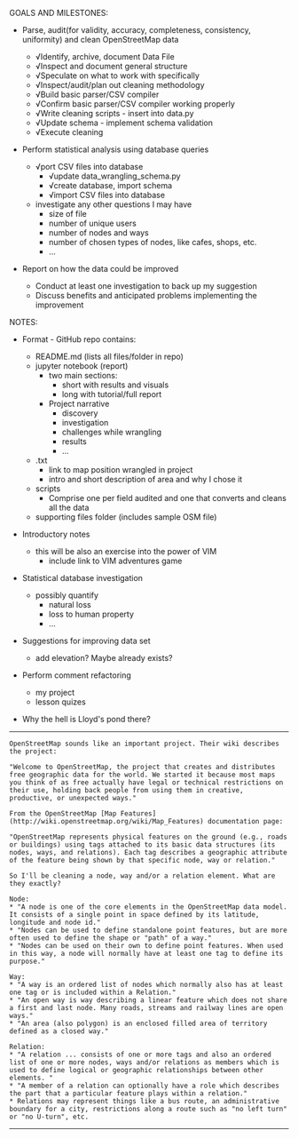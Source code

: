 GOALS AND MILESTONES:
* Parse, audit(for validity, accuracy, completeness, consistency, uniformity) and clean OpenStreetMap data
	* √Identify, archive, document Data File
	* √Inspect and document general structure 
	* √Speculate on what to work with specifically
	* √Inspect/audit/plan out cleaning methodology
	* √Build basic parser/CSV compiler
	* √Confirm basic parser/CSV compiler working properly
	* √Write cleaning scripts - insert into data.py
	* √Update schema - implement schema validation
	* √Execute cleaning 

* Perform statistical analysis using database queries
	* √port CSV files into database
		* √update data_wrangling_schema.py
		* √create database, import schema
		* √import CSV files into database
	* investigate any other questions I may have
		* size of file
		* number of unique users
		* number of nodes and ways
		* number of chosen types of nodes, like cafes, shops, etc.
		* ...

* Report on how the data could be improved
	* Conduct at least one investigation to back up my suggestion
	* Discuss benefits and anticipated problems implementing the improvement




NOTES:
* Format - GitHub repo contains:
	* README.md (lists all files/folder in repo)
	* jupyter notebook (report)
		* two main sections:
			* short with results and visuals
			* long with tutorial/full report
		* Project narrative
			* discovery 
			* investigation
			* challenges while wrangling
			* results
			* ...
	* .txt
		* link to map position wrangled in project
		* intro and short description of area and why I chose it
	* scripts
		* Comprise one per field audited and one that converts and cleans all the data
	* supporting files folder (includes sample OSM file)

* Introductory notes
	* this will be also an exercise into the power of VIM
		* include link to VIM adventures game

* Statistical database investigation
	* possibly quantify
		* natural loss
		* loss to human property
		* ...

* Suggestions for improving data set
	* add elevation? Maybe already exists?

* Perform comment refactoring
	* my project
	* lesson quizes

* Why the hell is Lloyd's pond there?

---------------------------------------------------
	OpenStreetMap sounds like an important project. Their wiki describes the project:

	"Welcome to OpenStreetMap, the project that creates and distributes free geographic data for the world. We started it because most maps you think of as free actually have legal or technical restrictions on their use, holding back people from using them in creative, productive, or unexpected ways."

	From the OpenStreetMap [Map Features](http://wiki.openstreetmap.org/wiki/Map_Features) documentation page:

	"OpenStreetMap represents physical features on the ground (e.g., roads or buildings) using tags attached to its basic data structures (its nodes, ways, and relations). Each tag describes a geographic attribute of the feature being shown by that specific node, way or relation."

	So I'll be cleaning a node, way and/or a relation element. What are they exactly?

	Node:
	* "A node is one of the core elements in the OpenStreetMap data model. It consists of a single point in space defined by its latitude, longitude and node id."
	* "Nodes can be used to define standalone point features, but are more often used to define the shape or "path" of a way."
	* "Nodes can be used on their own to define point features. When used in this way, a node will normally have at least one tag to define its purpose."

	Way:
	* "A way is an ordered list of nodes which normally also has at least one tag or is included within a Relation."
	* "An open way is way describing a linear feature which does not share a first and last node. Many roads, streams and railway lines are open ways."
	* "An area (also polygon) is an enclosed filled area of territory defined as a closed way."

	Relation:
	* "A relation ... consists of one or more tags and also an ordered list of one or more nodes, ways and/or relations as members which is used to define logical or geographic relationships between other elements. "
	* "A member of a relation can optionally have a role which describes the part that a particular feature plays within a relation."
	* Relations may represent things like a bus route, an administrative boundary for a city, restrictions along a route such as "no left turn" or "no U-turn", etc.





---------------------------------------------------

